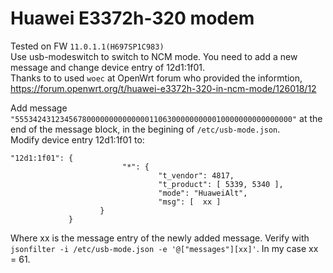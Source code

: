 # Huawei E3372h-320 modem

Tested on FW `11.0.1.1(H697SP1C983)`\
Use usb-modeswitch to switch to NCM mode.
You need to add a new message and change device entry of 12d1:1f01.\
Thanks to to used `woec` at OpenWrt forum who provided the informtion, https://forum.openwrt.org/t/huawei-e3372h-320-in-ncm-mode/126018/12

Add message `"55534243123456780000000000000011063000000000010000000000000000"` at the end of the message block, in the begining of `/etc/usb-mode.json`.\
Modify device entry 12d1:1f01 to:
```
"12d1:1f01": {
                         "*": {
                                 "t_vendor": 4817,
                                 "t_product": [ 5339, 5340 ],
                                 "mode": "HuaweiAlt",
                                 "msg": [  xx ]
                    }
             }
```
Where xx is the message entry of the newly added message. Verify with `jsonfilter -i /etc/usb-mode.json -e '@["messages"][xx]'`. In my case xx = 61.
